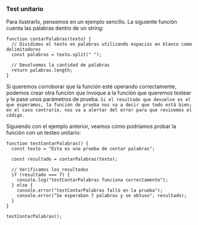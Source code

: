 ### Test unitario 

Para ilustrarlo, pensemos en un ejemplo sencillo. La siguiente función cuenta las palabras dentro de un string:

~~~
function contarPalabras(texto) {  
  // Dividimos el texto en palabras utilizando espacios en blanco como delimitadores
  const palabras = texto.split(" ");
  
  // Devolvemos la cantidad de palabras
  return palabras.length;
}
~~~

Si queremos corroborar que la función esté operando correctamente, podemos crear otra función que invoque a la función que queremos testear y le pase unos parámetros de prueba. `Si el resultado que devuelve es el que esperamos, la función de prueba nos va a decir que todo está bien; en el caso contrario, nos va a alertar del error para que revisemos el código.`

Siguiendo con el ejemplo anterior, veamos cómo podríamos probar la función con un testeo unitario:

~~~
function testContarPalabras() {
  const texto = "Esta es una prueba de contar palabras";

  const resultado = contarPalabras(texto);

  // Verificamos los resultados
  if (resultado === 7) {
    console.log("testContarPalabras funciona correctamente");
  } else {
    console.error("testContarPalabras falló en la prueba");
    console.error("Se esperaban 7 palabras y se obtuvo", resultado);
  }
}

testContarPalabras();

~~~